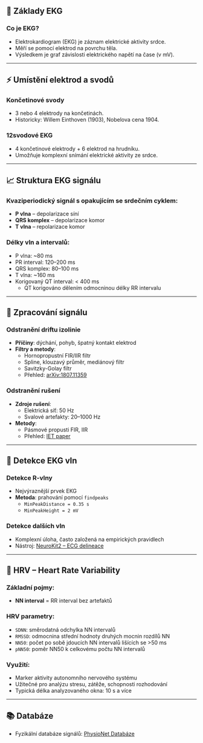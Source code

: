 ## 📘 Základy EKG

### Co je EKG?
- Elektrokardiogram (EKG) je záznam elektrické aktivity srdce.
- Měří se pomocí elektrod na povrchu těla.
- Výsledkem je graf závislosti elektrického napětí na čase (v mV).

---

## ⚡ Umístění elektrod a svodů

### Končetinové svody
- 3 nebo 4 elektrody na končetinách.
- Historicky: Willem Einthoven (1903), Nobelova cena 1904.

### 12svodové EKG
- 4 končetinové elektrody + 6 elektrod na hrudníku.
- Umožňuje komplexní snímání elektrické aktivity ze srdce.

---

## 📈 Struktura EKG signálu

### Kvaziperiodický signál s opakujícím se srdečním cyklem:
- **P vlna** – depolarizace síní
- **QRS komplex** – depolarizace komor
- **T vlna** – repolarizace komor

### Délky vln a intervalů:
- P vlna: ~80 ms
- PR interval: 120–200 ms
- QRS komplex: 80–100 ms
- T vlna: ~160 ms
- Korigovaný QT interval: < 400 ms
  - QT korigováno dělením odmocninou délky RR intervalu

---

## 🔧 Zpracování signálu

### Odstranění driftu izolinie
- **Příčiny**: dýchání, pohyb, špatný kontakt elektrod
- **Filtry a metody**:
  - Hornopropustní FIR/IIR filtr
  - Spline, klouzavý průměr, mediánový filtr
  - Savitzky-Golay filtr
  - Přehled: [arXiv:1807.11359](https://arxiv.org/abs/1807.11359)

### Odstranění rušení
- **Zdroje rušení**:
  - Elektrická síť: 50 Hz
  - Svalové artefakty: 20–1000 Hz
- **Metody**:
  - Pásmové propusti FIR, IIR
  - Přehled: [IET paper](https://ietresearch.onlinelibrary.wiley.com/doi/10.1049/iet-spr.2020.0104)

---

## 📍 Detekce EKG vln

### Detekce R-vlny
- Nejvýraznější prvek EKG
- **Metoda**: prahování pomocí `findpeaks`
  - `MinPeakDistance = 0.35 s`
  - `MinPeakHeight = 2 mV`

### Detekce dalších vln
- Komplexní úloha, často založená na empirických pravidlech
- Nástroj: [NeuroKit2 – ECG delineace](https://neurokit2.readthedocs.io/en/latest/_modules/neurokit2/ecg/ecg_delineate.html)

---

## 💓 HRV – Heart Rate Variability

### Základní pojmy:
- **NN interval** = RR interval bez artefaktů

### HRV parametry:
- `SDNN`: směrodatná odchylka NN intervalů
- `RMSSD`: odmocnina střední hodnoty druhých mocnin rozdílů NN
- `NN50`: počet po sobě jdoucích NN intervalů lišících se >50 ms
- `pNN50`: poměr NN50 k celkovému počtu NN intervalů

### Využití:
- Marker aktivity autonomního nervového systému
- Užitečné pro analýzu stresu, zátěže, schopnosti rozhodování
- Typická délka analyzovaného okna: 10 s a více

---

## 📚 Databáze

- Fyzikální databáze signálů: [PhysioNet Databáze](https://physionet.org/about/database/)

